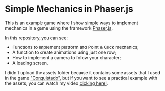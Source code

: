 # Simple Mechanics in Phaser.js

This is an example game where I show simple ways to implement mechanics in a game using the framework [Phaser.js](https://phaser.io/).

In this repository, you can see:

- Functions to implement platform and Point & Click mechanics;
- A function to create animations using just one row;
- How to implement a camera to follow your character;
- A loading screen.

I didn't upload the assets folder because it contains some assets that I used in the game ["Conquistado"](https://catfelps.itch.io/conquistado), but if you want to see a practical example with the assets, you can watch my video [clicking here!]().